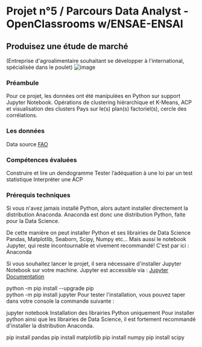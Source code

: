 # Projet n°5 / Parcours Data Analyst - OpenClassrooms w/ENSAE-ENSAI
## Produisez une étude de marché
(Entreprise d'agroalimentaire souhaitant se développer à l'international, spécialisée dans le poulet)
![image](https://user-images.githubusercontent.com/125965437/222149876-e803212f-e664-41f6-b34c-389a449b2641.png)

### Préambule
Pour ce projet, les données ont été manipulées en Python sur support Jupyter Notebook. Opérations de clustering hiérarchique et K-Means, ACP et visualisation des clusters Pays sur le(s) plan(s) factoriel(s), cercle des corrélations.

### Les données
Data source [FAO](http://www.fao.org/faostat/fr/#data)

### Compétences évaluées
Construire et lire un dendogramme
Tester l’adéquation à une loi par un test statistique
Interpréter une ACP

### Prérequis techniques
Si vous n'avez jamais installé Python, alors autant installer directement la distribution Anaconda. Anaconda est donc une distribution Python, faite pour la Data Science.

De cette manière on peut installer Python et ses librairies de Data Science Pandas, Matplotlib, Seaborn, Scipy, Numpy etc… Mais aussi le notebook Jupyter, qui reste incontournable et vivement recommandé! C'est par ici : Anaconda

Si vous souhaitez lancer le projet, il sera nécessaire d'installer Jupyter Notebook sur votre machine.
Jupyter est accessible via : [Jupyter Documentation](https://docs.jupyter.org/en/latest/)

python -m pip install --upgrade pip    
python -m pip install jupyter
Pour tester l'installation, vous pouvez taper dans votre console la commande suivante :

jupyter notebook
Installation des librairies Python uniquement
Pour installer python ainsi que les librairies de Data Science, il est fortement recommandé d'installer la distribution Anaconda.

pip install pandas
pip install matplotlib
pip install numpy
pip install scipy
